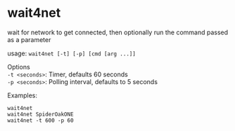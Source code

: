 wait4net
========

wait for network to get connected, then optionally run the command passed as a parameter

usage: `wait4net [-t] [-p] [cmd [arg ...]]`

Options<br/>
`-t <seconds>`: Timer, defaults 60 seconds<br/>
`-p <seconds>`: Polling interval, defaults to 5 seconds

Examples:
```
wait4net
wait4net SpiderOakONE
wait4net -t 600 -p 60
```
